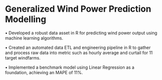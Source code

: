 # Generalized Wind Power Prediction Modelling 
•	Developed a robust data asset in R for predicting wind power output using machine learning algorithms.

•	Created an automated data ETL and engineering pipeline in R to gather and process raw data into metric such as hourly average and curtail for 11 target windfarms.

•	Implemented a benchmark model using Linear Regression as a foundation, achieving an MAPE of 11%.

